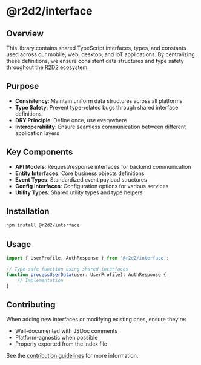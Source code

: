 # @r2d2/interface

## Overview

This library contains shared TypeScript interfaces, types, and constants used across our mobile, web, desktop, and IoT applications. By centralizing these definitions, we ensure consistent data structures and type safety throughout the R2D2 ecosystem.

## Purpose

- **Consistency**: Maintain uniform data structures across all platforms
- **Type Safety**: Prevent type-related bugs through shared interface definitions
- **DRY Principle**: Define once, use everywhere
- **Interoperability**: Ensure seamless communication between different application layers

## Key Components

- **API Models**: Request/response interfaces for backend communication
- **Entity Interfaces**: Core business objects definitions
- **Event Types**: Standardized event payload structures
- **Config Interfaces**: Configuration options for various services
- **Utility Types**: Shared utility types and type helpers

## Installation

```bash
npm install @r2d2/interface
```

## Usage

```typescript
import { UserProfile, AuthResponse } from '@r2d2/interface';

// Type-safe function using shared interfaces
function processUserData(user: UserProfile): AuthResponse {
    // Implementation
}
```

## Contributing

When adding new interfaces or modifying existing ones, ensure they're:
- Well-documented with JSDoc comments
- Platform-agnostic when possible
- Properly exported from the index file

See the [contribution guidelines](../CONTRIBUTING.md) for more information.